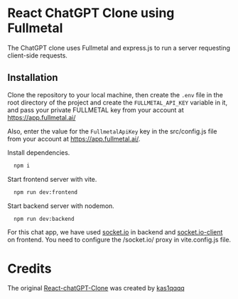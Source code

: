 # React ChatGPT Clone using Fullmetal

The ChatGPT clone uses Fullmetal and express.js to run a server requesting client-side requests.

## Installation

Clone the repository to your local machine, then create the `.env` file in the root directory of the project and create the `FULLMETAL_API_KEY` variable in it, and pass your private FULLMETAL key from your account at https://app.fullmetal.ai/

Also, enter the value for the `FullmetalApiKey` key in the src/config.js file from your account at https://app.fullmetal.ai/.

Install dependencies.
```bash
  npm i
```
Start frontend server with vite.
```bash
  npm run dev:frontend
```
Start backend server with nodemon.
```bash
  npm run dev:backend
```

For this chat app, we have used [socket.io](https://www.npmjs.com/package/socket.io) in backend and [socket.io-client](https://www.npmjs.com/package/socket.io-client) on frontend. You need to configure the /socket.io/ proxy in vite.config.js file.

# Credits
The original [React-chatGPT-Clone](https://github.com/kas1qqqq/react-chatgpt-clone) was created by [kas1qqqq](https://github.com/kas1qqqq)
